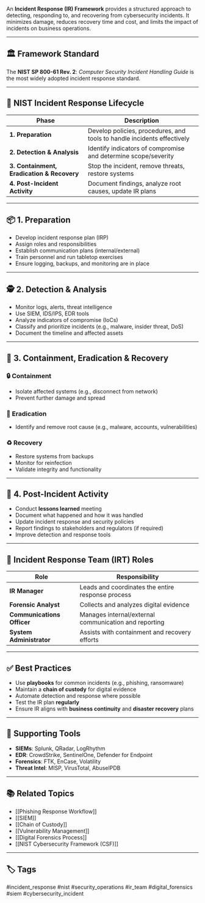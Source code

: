 An **Incident Response (IR) Framework** provides a structured approach to detecting, responding to, and recovering from cybersecurity incidents. It minimizes damage, reduces recovery time and cost, and limits the impact of incidents on business operations.

---

## 🏛 Framework Standard

The **NIST SP 800-61 Rev. 2**: *Computer Security Incident Handling Guide* is the most widely adopted incident response standard.

---

## 🔄 NIST Incident Response Lifecycle

| Phase           | Description                                                                 |
|------------------|-----------------------------------------------------------------------------|
| **1. Preparation**       | Develop policies, procedures, and tools to handle incidents effectively |
| **2. Detection & Analysis** | Identify indicators of compromise and determine scope/severity          |
| **3. Containment, Eradication & Recovery** | Stop the incident, remove threats, restore systems       |
| **4. Post-Incident Activity** | Document findings, analyze root causes, update IR plans             |

---

## 📦 1. Preparation

- Develop incident response plan (IRP)
- Assign roles and responsibilities
- Establish communication plans (internal/external)
- Train personnel and run tabletop exercises
- Ensure logging, backups, and monitoring are in place

---

## 🕵️ 2. Detection & Analysis

- Monitor logs, alerts, threat intelligence
- Use SIEM, IDS/IPS, EDR tools
- Analyze indicators of compromise (IoCs)
- Classify and prioritize incidents (e.g., malware, insider threat, DoS)
- Document the timeline and affected assets

---

## 🔐 3. Containment, Eradication & Recovery

### 🔒 Containment
- Isolate affected systems (e.g., disconnect from network)
- Prevent further damage and spread

### 🧹 Eradication
- Identify and remove root cause (e.g., malware, accounts, vulnerabilities)

### ♻️ Recovery
- Restore systems from backups
- Monitor for reinfection
- Validate integrity and functionality

---

## 🧾 4. Post-Incident Activity

- Conduct **lessons learned** meeting
- Document what happened and how it was handled
- Update incident response and security policies
- Report findings to stakeholders and regulators (if required)
- Improve detection and response tools

---

## 🔧 Incident Response Team (IRT) Roles

| Role              | Responsibility                                           |
|-------------------|----------------------------------------------------------|
| **IR Manager**    | Leads and coordinates the entire response process         |
| **Forensic Analyst** | Collects and analyzes digital evidence                  |
| **Communications Officer** | Manages internal/external communication and reporting |
| **System Administrator** | Assists with containment and recovery efforts       |

---

## ✅ Best Practices

- Use **playbooks** for common incidents (e.g., phishing, ransomware)
- Maintain a **chain of custody** for digital evidence
- Automate detection and response where possible
- Test the IR plan **regularly**
- Ensure IR aligns with **business continuity** and **disaster recovery** plans

---

## 🧰 Supporting Tools

- **SIEMs**: Splunk, QRadar, LogRhythm
- **EDR**: CrowdStrike, SentinelOne, Defender for Endpoint
- **Forensics**: FTK, EnCase, Volatility
- **Threat Intel**: MISP, VirusTotal, AbuseIPDB

---

## 📚 Related Topics

- [[Phishing Response Workflow]]
- [[SIEM]]
- [[Chain of Custody]]
- [[Vulnerability Management]]
- [[Digital Forensics Process]]
- [[NIST Cybersecurity Framework (CSF)]]

---

## 🏷 Tags

#incident_response #nist #security_operations #ir_team #digital_forensics #siem #cybersecurity_incident
